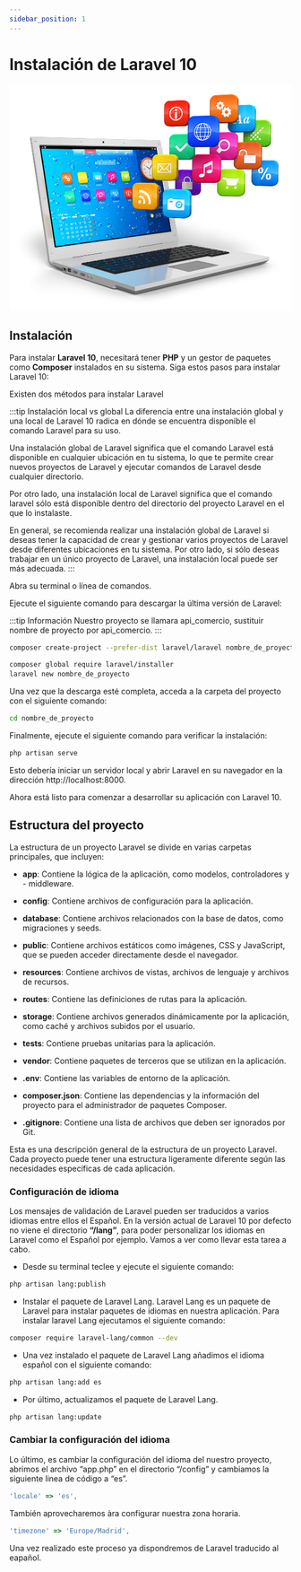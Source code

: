 ```yaml
---
sidebar_position: 1
---
```


# Instalación de Laravel 10
![Seeder](/assets/images/install.jpg)

## Instalación
Para instalar **Laravel 10**, necesitará tener **PHP** y un gestor de paquetes como **Composer** instalados en su sistema. Siga estos pasos para instalar Laravel 10:

Existen dos métodos para instalar Laravel

:::tip Instalación local vs global
La diferencia entre una instalación global y una local de Laravel 10 radica en dónde se encuentra disponible el comando Laravel para su uso.

Una instalación global de Laravel significa que el comando Laravel está disponible en cualquier ubicación en tu sistema, lo que te permite crear nuevos proyectos de Laravel y ejecutar comandos de Laravel desde cualquier directorio.

Por otro lado, una instalación local de Laravel significa que el comando laravel sólo está disponible dentro del directorio del proyecto Laravel en el que lo instalaste.

En general, se recomienda realizar una instalación global de Laravel si deseas tener la capacidad de crear y gestionar varios proyectos de Laravel desde diferentes ubicaciones en tu sistema. Por otro lado, si sólo deseas trabajar en un único proyecto de Laravel, una instalación local puede ser más adecuada.
:::

Abra su terminal o línea de comandos.

Ejecute el siguiente comando para descargar la última versión de Laravel:

:::tip Información
Nuestro proyecto se llamara api_comercio, sustituir nombre de proyecto por api_comercio.
:::
```bash title="Instalación local"
composer create-project --prefer-dist laravel/laravel nombre_de_proyecto "10.*"
```
```bash title="Instalación global"
composer global require laravel/installer
laravel new nombre_de_proyecto
```

Una vez que la descarga esté completa, acceda a la carpeta del proyecto con el siguiente comando:

```bash
cd nombre_de_proyecto
```
Finalmente, ejecute el siguiente comando para verificar la instalación:
```bash
php artisan serve
```
Esto debería iniciar un servidor local y abrir Laravel en su navegador en la dirección http://localhost:8000.

Ahora está listo para comenzar a desarrollar su aplicación con Laravel 10.

## Estructura del proyecto

La estructura de un proyecto Laravel se divide en varias carpetas principales, que incluyen:

- **app**: Contiene la lógica de la aplicación, como modelos, controladores y - middleware.

- **config**: Contiene archivos de configuración para la aplicación.

- **database**: Contiene archivos relacionados con la base de datos, como migraciones y seeds.

- **public**: Contiene archivos estáticos como imágenes, CSS y JavaScript, que se pueden acceder directamente desde el navegador.

- **resources**: Contiene archivos de vistas, archivos de lenguaje y archivos de recursos.

- **routes**: Contiene las definiciones de rutas para la aplicación.

- **storage**: Contiene archivos generados dinámicamente por la aplicación, como caché y archivos subidos por el usuario.

- **tests**: Contiene pruebas unitarias para la aplicación.

- **vendor**: Contiene paquetes de terceros que se utilizan en la aplicación.

- **.env**: Contiene las variables de entorno de la aplicación.

- **composer.json**: Contiene las dependencias y la información del proyecto para el administrador de paquetes Composer.

- **.gitignore**: Contiene una lista de archivos que deben ser ignorados por Git.

Esta es una descripción general de la estructura de un proyecto Laravel. Cada proyecto puede tener una estructura ligeramente diferente según las necesidades específicas de cada aplicación.

### Configuración de idioma

Los mensajes de validación de Laravel pueden ser traducidos a varios idiomas entre ellos el Español.  En la versión actual de Laravel 10 por defecto no viene el directorio **“/lang”**, para poder personalizar los idiomas en Laravel como el Español por ejemplo. Vamos a ver como llevar esta tarea a cabo. 

- Desde su terminal teclee y ejecute el siguiente comando:

```bash
php artisan lang:publish
```

- Instalar el paquete de Laravel Lang.
Laravel Lang es un paquete de Laravel para instalar paquetes de idiomas en nuestra aplicación. Para instalar laravel Lang ejecutamos el siguiente comando:

```bash
composer require laravel-lang/common --dev
```

- Una vez instalado el paquete de Laravel Lang añadimos el idioma español con el siguiente comando:

```bash
php artisan lang:add es
```

- Por último, actualizamos el paquete de Laravel Lang.

```bash
php artisan lang:update
```

### Cambiar la configuración del idioma

Lo último, es cambiar la configuración del idioma del nuestro proyecto, abrimos el archivo “app.php” en el directorio “/config” y cambiamos la siguiente linea de código a “es”.

```js
'locale' => 'es',
```
También aprovecharemos àra configurar nuestra zona horaria.

```js
'timezone' => 'Europe/Madrid',
```

Una vez realizado este proceso ya dispondremos de Laravel traducido al eapañol.
